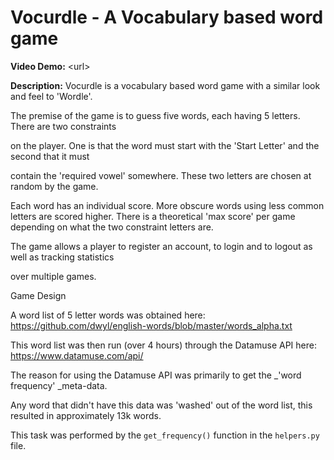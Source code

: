 <!-----

Yay, no errors, warnings, or alerts!

Conversion time: 0.321 seconds.


Using this Markdown file:

1. Paste this output into your source file.
2. See the notes and action items below regarding this conversion run.
3. Check the rendered output (headings, lists, code blocks, tables) for proper
   formatting and use a linkchecker before you publish this page.

Conversion notes:

* Docs to Markdown version 1.0β34
* Wed Jun 21 2023 16:54:34 GMT-0700 (PDT)
* Source doc: CS50 - Final Project
----->


# Vocurdle - A Vocabulary based word game

**Video Demo:** &lt;url>

**Description:** Vocurdle is a vocabulary based word game with a similar look and feel to 'Wordle'.  

The premise of the game is to guess five words, each having 5 letters. There are two constraints  

on the player. One is that the word must start with the 'Start Letter' and the second that it must  

contain the 'required vowel' somewhere. These two letters are chosen at random by the game.

Each word has an individual score. More obscure words using less common letters are scored higher.  There is a theoretical 'max score' per game depending on what the two constraint letters are.

The game allows a player to register an account, to login and to logout as well as tracking statistics  

over multiple games.

Game Design

A word list of 5 letter words was obtained here: [https://github.com/dwyl/english-words/blob/master/words_alpha.txt  ](https://github.com/dwyl/english-words/blob/master/words_alpha.txt)

This word list was then run (over 4 hours) through the Datamuse API here: [https://www.datamuse.com/api/ ](https://www.datamuse.com/api/) 

The reason for using the Datamuse API was primarily to get the _'word frequency' _meta-data.  

Any word that didn't have this data was 'washed' out of the word list, this resulted in approximately 13k words.

This task was performed by the ```get_frequency()``` function in the ```helpers.py``` file. 
